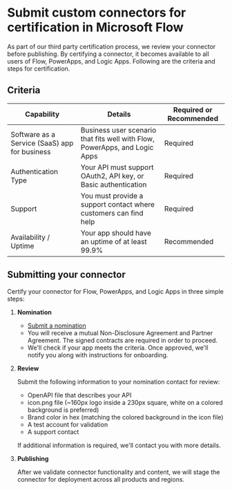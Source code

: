 <properties
    pageTitle=" Submit custom connectors for certification | Microsoft Flow"
    description="By certifying a connector, it becomes available to all users of Flow, PowerApps and Logic Apps."
    services=""
    suite="flow"
    documentationCenter="na"
    authors="asavaritayal"
    manager="anneta"
    editor=""
    tags=""/>

<tags
   ms.service="flow"
   ms.devlang="na"
   ms.topic="article"
   ms.tgt_pltfrm="na"
   ms.workload="na"
   ms.date="05/06/2017"
   ms.author="astay"/>


# Submit custom connectors for certification in Microsoft Flow

As part of our third party certification process, we review your connector before publishing. By certifying a connector, it becomes available to all users of Flow, PowerApps, and Logic Apps. Following are the criteria and steps for certification.


## Criteria

| Capability | Details | Required or Recommended |
|------------|---------|-------------------------|
| Software as a Service (SaaS) app for business |  Business user scenario that fits well with Flow, PowerApps, and Logic Apps | Required |
| Authentication Type | Your API must support OAuth2, API key, or Basic authentication | Required |
| Support | You must provide a support contact where customers can find help | Required |
| Availability / Uptime | Your app should have an uptime of at least 99.9% | Recommended |


## Submitting your connector

Certify your connector for Flow, PowerApps, and Logic Apps in three simple steps:

1. **Nomination**

    - [Submit a nomination](https://go.microsoft.com/fwlink/?linkid=848754)
    - You will receive a mutual Non-Disclosure Agreement and Partner Agreement. The signed contracts are required in order to proceed.
    - We'll check if your app meets the criteria. Once approved, we'll notify you along with instructions for onboarding.
    
2. **Review**

    Submit the following information to your nomination contact for review:

    - OpenAPI file that describes your API
	- icon.png file (~160px logo inside a 230px square, white on a colored background is preferred)
	- Brand color in hex (matching the colored background in the icon file)
	- A test account for validation
	- A support contact

    If additional information is required, we'll contact you with more details.

3. **Publishing**

    After we validate connector functionality and content, we will stage the connector for deployment across all products and regions. 